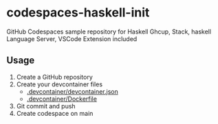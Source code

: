 # codespaces-haskell-init

GitHub Codespaces sample repository for Haskell
Ghcup, Stack, haskell Language Server, VSCode Extension included

## Usage

1. Create a GitHub repository
2. Create your devcontainer files
    - [.devcontainer/devcontainer.json](https://github.com/algas/codespaces-haskell-init/blob/main/.devcontainer/devcontainer.json)
    - [.devcontainer/Dockerfile](https://github.com/algas/codespaces-haskell-init/blob/main/.devcontainer/Dockerfile)
3. Git commit and push
4. Create codespace on main
